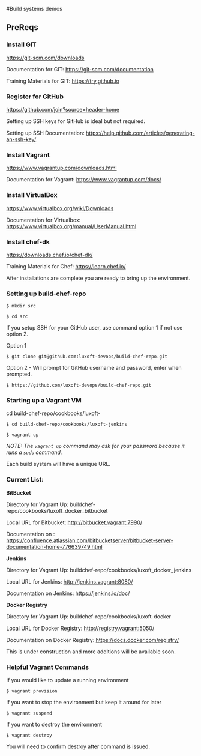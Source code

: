 #Build systems demos

## PreReqs

### Install GIT

https://git-scm.com/downloads

Documentation for GIT: https://git-scm.com/documentation

Training Materials for GIT: https://try.github.io

### Register for GitHub

https://github.com/join?source=header-home

Setting up SSH keys for GitHub is ideal but not required.

Setting up SSH Documentation: https://help.github.com/articles/generating-an-ssh-key/

### Install Vagrant

https://www.vagrantup.com/downloads.html

Documentation for Vagrant: https://www.vagrantup.com/docs/

### Install VirtualBox

https://www.virtualbox.org/wiki/Downloads

Documentation for Virtualbox: https://www.virtualbox.org/manual/UserManual.html

### Install chef-dk

https://downloads.chef.io/chef-dk/

Training Materials for Chef: https://learn.chef.io/

After installations are complete you are ready to bring up the environment.

### Setting up build-chef-repo

```$ mkdir src```

```$ cd src```

If you setup SSH for your GitHub user, use command option 1 if not use option 2.

Option 1

```$ git clone git@github.com:luxoft-devops/build-chef-repo.git```

Option 2 - Will prompt for GitHub username and password, enter when prompted.

```$ https://github.com/luxoft-devops/build-chef-repo.git```

### Starting up a Vagrant VM

cd build-chef-repo/cookbooks/luxoft-<build system here>

```$ cd build-chef-repo/cookbooks/luxoft-jenkins```

```$ vagrant up```

*NOTE: The `vagrant up` command may ask for your password because it runs a `sudo` command.*

Each build system will have a unique URL. 

### Current List:

**BitBucket**

Directory for Vagrant Up: buildchef-repo/cookbooks/luxoft_docker_bitbucket

Local URL for Bitbucket: http://bitbucket.vagrant:7990/

Documentation on : https://confluence.atlassian.com/bitbucketserver/bitbucket-server-documentation-home-776639749.html


**Jenkins**

Directory for Vagrant Up: buildchef-repo/cookbooks/luxoft_docker_jenkins

Local URL for Jenkins: http://jenkins.vagrant:8080/

Documentation on Jenkins: https://jenkins.io/doc/

**Docker Registry**

Directory for Vagrant Up: buildchef-repo/cookbooks/luxoft-docker

Local URL for Docker Registry: http://registry.vagrant:5050/

Documentation on Docker Registry: https://docs.docker.com/registry/

This is under construction and more additions will be available soon.

### Helpful Vagrant Commands

If you would like to update a running environment

```$ vagrant provision```

If you want to stop the environment but keep it around for later

```$ vagrant suspend```

If you want to destroy the environment

```$ vagrant destroy```

You will need to confirm destroy after command is issued.
